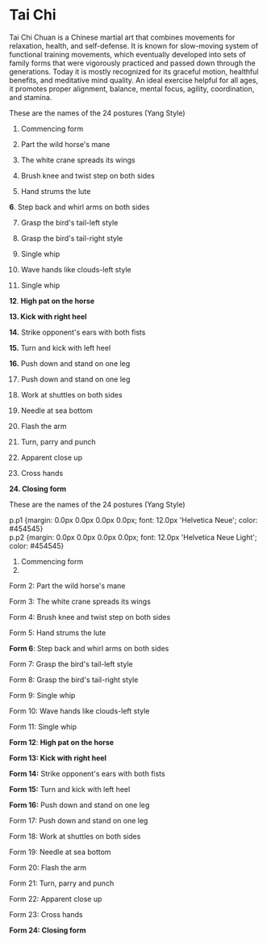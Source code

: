 # Tai Chi

Tai Chi Chuan is a Chinese martial art that combines movements for relaxation, health, and self-defense. It is known for slow-moving system of functional training movements, which eventually developed into sets of family forms that were vigorously practiced and passed down through the generations. Today it is mostly recognized for its graceful motion, healthful benefits, and meditative mind quality. An ideal exercise helpful for all ages, it promotes proper alignment, balance, mental focus, agility, coordination, and stamina.

  
These are the names of the 24 postures \(Yang Style\)

 1. Commencing form

 2. Part the wild horse's mane

 3. The white crane spreads its wings

 4. Brush knee and twist step on both sides

 5. Hand strums the lute

 **6**. Step back and whirl arms on both sides

 7. Grasp the bird's tail-left style

 8. Grasp the bird's tail-right style

 9. Single whip

 10. Wave hands like clouds-left style

 11. Single whip

 **12**. **High pat on the horse**

 **13. Kick with right heel**

 **14.** Strike opponent's ears with both fists

 **15.** Turn and kick with left heel

 **16.** Push down and stand on one leg 

 17. Push down and stand on one leg

 18. Work at shuttles on both sides

 19. Needle at sea bottom

 20. Flash the arm

 21. Turn, parry and punch

 22. Apparent close up

 23. Cross hands

 **24. Closing form**

These are the names of the 24 postures \(Yang Style\)

  
p.p1 {margin: 0.0px 0.0px 0.0px 0.0px; font: 12.0px 'Helvetica Neue'; color: \#454545}  
p.p2 {margin: 0.0px 0.0px 0.0px 0.0px; font: 12.0px 'Helvetica Neue Light'; color: \#454545}  


1. Commencing form
2. 
Form 2: Part the wild horse's mane

Form 3: The white crane spreads its wings

Form 4: Brush knee and twist step on both sides

Form 5: Hand strums the lute

**Form 6**: Step back and whirl arms on both sides

Form 7: Grasp the bird's tail-left style

Form 8: Grasp the bird's tail-right style

Form 9: Single whip

Form 10: Wave hands like clouds-left style

Form 11: Single whip

**Form 12**: **High pat on the horse**

**Form 13: Kick with right heel**

**Form 14:** Strike opponent's ears with both fists

**Form 15:** Turn and kick with left heel

**Form 16:** Push down and stand on one leg 

Form 17: Push down and stand on one leg

Form 18: Work at shuttles on both sides

Form 19: Needle at sea bottom

Form 20: Flash the arm

Form 21: Turn, parry and punch

Form 22: Apparent close up

Form 23: Cross hands

**Form 24: Closing form**

